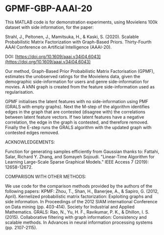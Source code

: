 # GPMF-GBP-AAAI-20
This MATLAB code is for demonstration experiments, using Movielens 100k dataset with side information, for the paper:

Strahl, J., Peltonen, J., Mamitsuka, H., & Kaski, S. (2020). Scalable Probabilistic Matrix Factorization with Graph-Based Priors. Thirty-Fourth AAAI Conference on Artificial Intelligence (AAAI-20).

DOI: [https://doi.org/10.1609/aaai.v34i04.6043](https://doi.org/10.1609/aaai.v34i04.6043)

Our method, Graph-Based Prior Probabilistic Matrix Factorisation (GPMF), estimates the unobserved ratings for the Movielens data, given the demographic side-information for users and genre side-information for movies.  A kNN graph is created from the feature side-information used as regularisation.  

GPMF initialises the latent features with no side-information using PMF (GRALS with empty graphs).  Next the M-step of the algorithm identifies edges in the graph that are contested (disagree with) the correlations between latent feature vectors. If two latent features have a negative correlation, the edge in the graph is contested, and therefore removed.  Finally the E-step runs the GRALS algorithm with the updated graph with contested edges removed.

ACKNOWLEDGEMENTS:

Function for generating samples efficiently from Gaussian thanks to:
Fattahi, Salar, Richard Y. Zhang, and Somayeh Sojoudi. "Linear-Time Algorithm for Learning Large-Scale Sparse Graphical Models." IEEE Access 7 (2019): 12658-12672.

COMPARISON WITH OTHER METHODS:

We use code for the comparison methods provided by the authors of the following papers:
KPMF: 
Zhou, T., Shan, H., Banerjee, A., & Sapiro, G. (2012, April). Kernelized probabilistic matrix factorization: Exploiting graphs and side information. In Proceedings of the 2012 SIAM international Conference on Data mining (pp. 403-414). Society for Industrial and Applied Mathematics.
GRALS:
Rao, N., Yu, H. F., Ravikumar, P. K., & Dhillon, I. S. (2015). Collaborative filtering with graph information: Consistency and scalable methods. In Advances in neural information processing systems (pp. 2107-2115).


